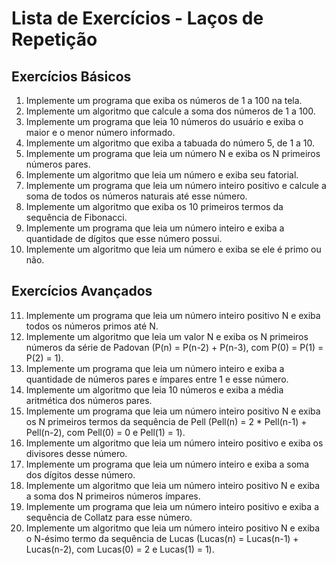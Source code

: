 # Lista de Exercícios - Laços de Repetição

## Exercícios Básicos
1. Implemente um programa que exiba os números de 1 a 100 na tela.
2. Implemente um algoritmo que calcule a soma dos números de 1 a 100.
3. Implemente um programa que leia 10 números do usuário e exiba o maior e o menor número informado.
4. Implemente um algoritmo que exiba a tabuada do número 5, de 1 a 10.
5. Implemente um programa que leia um número N e exiba os N primeiros números pares.
6. Implemente um algoritmo que leia um número e exiba seu fatorial.
7. Implemente um programa que leia um número inteiro positivo e calcule a soma de todos os números naturais até esse número.
8. Implemente um algoritmo que exiba os 10 primeiros termos da sequência de Fibonacci.
9. Implemente um programa que leia um número inteiro e exiba a quantidade de dígitos que esse número possui.
10. Implemente um algoritmo que leia um número e exiba se ele é primo ou não.

## Exercícios Avançados
11. Implemente um programa que leia um número inteiro positivo N e exiba todos os números primos até N.
12. Implemente um algoritmo que leia um valor N e exiba os N primeiros números da série de Padovan (P(n) = P(n-2) + P(n-3), com P(0) = P(1) = P(2) = 1).
13. Implemente um programa que leia um número inteiro e exiba a quantidade de números pares e ímpares entre 1 e esse número.
14. Implemente um algoritmo que leia 10 números e exiba a média aritmética dos números pares.
15. Implemente um programa que leia um número inteiro positivo N e exiba os N primeiros termos da sequência de Pell (Pell(n) = 2 * Pell(n-1) + Pell(n-2), com Pell(0) = 0 e Pell(1) = 1).
16. Implemente um algoritmo que leia um número inteiro positivo e exiba os divisores desse número.
17. Implemente um programa que leia um número inteiro e exiba a soma dos dígitos desse número.
18. Implemente um algoritmo que leia um número inteiro positivo N e exiba a soma dos N primeiros números ímpares.
19. Implemente um programa que leia um número inteiro positivo e exiba a sequência de Collatz para esse número.
20. Implemente um algoritmo que leia um número inteiro positivo N e exiba o N-ésimo termo da sequência de Lucas (Lucas(n) = Lucas(n-1) + Lucas(n-2), com Lucas(0) = 2 e Lucas(1) = 1).
